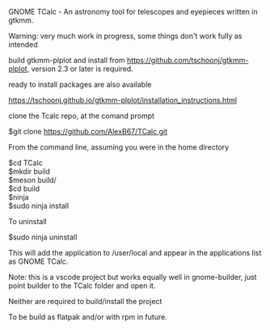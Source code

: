 GNOME TCalc - An astronomy tool for telescopes and eyepieces written in gtkmm.

Warning: very much work in progress, some things don't work fully as intended

build gtkmm-plplot and install
from https://github.com/tschoonj/gtkmm-plplot, version 2.3 or later is required.

ready to install packages are also available

https://tschoonj.github.io/gtkmm-plplot/installation_instructions.html

clone the Tcalc repo, at the comand prompt

$git clone https://github.com/AlexB67/TCalc.git

From the command line, assuming you were in the home directory

$cd TCalc\
$mkdir build\
$meson build/\
$cd build\
$ninja\
$sudo ninja install

To uninstall

$sudo ninja uninstall

This will add the application to /user/local and appear in the applications list as GNOME TCalc.

Note: this is a vscode project but works equally well in gnome-builder, just point builder to the TCalc folder and open it.

Neither are required to build/install the project

To be build as flatpak and/or with rpm in future. 

